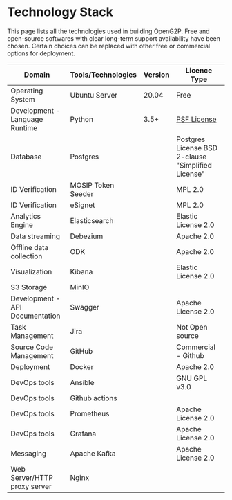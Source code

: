 # Technology Stack

This page lists all the technologies used in building OpenG2P. Free and open-source softwares with clear long-term support availability have been chosen. Certain choices can be replaced with other free or commercial options for deployment.

| Domain                          | Tools/Technologies | Version | Licence Type                                                      |
| ------------------------------- | ------------------ | ------- | ----------------------------------------------------------------- |
| Operating System                | Ubuntu Server      | 20.04   | Free                                                              |
| Development - Language Runtime  | Python             | 3.5+    | [PSF License](https://docs.python.org/3/license.html#psf-license) |
| Database                        | Postgres           |         | Postgres License BSD 2-clause "Simplified License"                |
| ID Verification                 | MOSIP Token Seeder |         | MPL 2.0                                                           |
| ID Verification                 | eSignet            |         | MPL 2.0                                                           |
| Analytics Engine                | Elasticsearch      |         | Elastic License 2.0                                               |
| Data streaming                  | Debezium           |         | Apache 2.0                                                        |
| Offline data collection         | ODK                |         | Apache 2.0                                                        |
| Visualization                   | Kibana             |         | Elastic License 2.0                                               |
| S3 Storage                      | MinIO              |         |                                                                   |
| Development - API Documentation | Swagger            |         | Apache License 2.0                                                |
| Task Management                 | Jira               |         | Not Open source                                                   |
| Source Code Management          | GitHub             |         | Commercial - Github                                               |
| Deployment                      | Docker             |         | Apache 2.0                                                        |
| DevOps tools                    | Ansible            |         | GNU GPL v3.0                                                      |
| DevOps tools                    | Github actions     |         |                                                                   |
| DevOps tools                    | Prometheus         |         | Apache License 2.0                                                |
| DevOps tools                    | Grafana            |         | Apache License 2.0                                                |
| Messaging                       | Apache Kafka       |         | Apache License 2.0                                                |
| Web Server/HTTP proxy server    | Nginx              |         |                                                                   |

